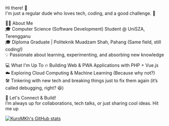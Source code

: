 Hi there! 👋<br>
I'm just a regular dude who loves tech, coding, and a good challenge. 🚀<br>

👨‍💻 About Me <br>
🎓 Computer Science (Software Development) Student @ UniSZA, Terengganu <br>
🎓 Diploma Graduate | Politeknik Muadzam Shah, Pahang (Same field, still coding!) <br>
💡 Passionate about learning, experimenting, and absorbing new knowledge <br>

💻 What I'm Up To
🔥 Building Web & PWA Applications with PHP + Vue.js <br>
☁️ Exploring Cloud Computing & Machine Learning (Because why not?) <br>
🛠️ Tinkering with new tech and breaking things just to fix them again (it’s called debugging, right? 😆) <br>

🚀 Let's Connect & Build!<br>
I’m always up for collaborations, tech talks, or just sharing cool ideas. Hit me up <br>

[![KuroMKh's GitHub stats](https://github-readme-stats.vercel.app/api?username=KuroMKh&show_icons=true&theme=radical)](https://github.com/anuraghazra/github-readme-stats)
